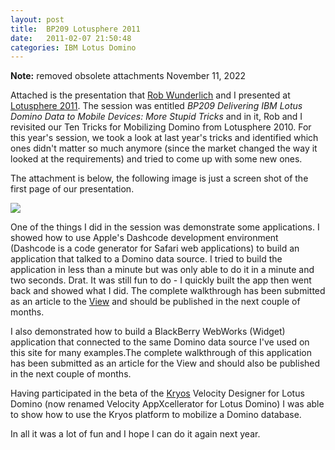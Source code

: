 ```yaml
---
layout: post
title:  BP209 Lotusphere 2011
date:   2011-02-07 21:50:48
categories: IBM Lotus Domino
---
```

**Note:** removed obsolete attachments November 11, 2022

Attached is the presentation that [Rob Wunderlich](http://www.dominounplugged.com) and I presented at [Lotusphere 2011](http://www.lotusphere.com). The session was entitled _BP209 Delivering IBM Lotus Domino Data to Mobile Devices: More Stupid Tricks_ and in it, Rob and I revisited our Ten Tricks for Mobilizing Domino from Lotusphere 2010. For this year's session, we took a look at last year's tricks and identified which ones didn't matter so much anymore (since the market changed the way it looked at the requirements) and tried to come up with some new ones.

The attachment is below, the following image is just a screen shot of the first page of our presentation.

![](images/stories/bp209.png)

One of the things I did in the session was demonstrate some applications. I showed how to use Apple's Dashcode development environment (Dashcode is a code generator for Safari web applications) to build an application that talked to a Domino data source. I tried to build the application in less than a minute but was only able to do it in a minute and two seconds. Drat. It was still fun to do - I quickly built the app then went back and showed what I did. The complete walkthrough has been submitted as an article to the [View](http://www.eview.com) and should be published in the next couple of months.

I also demonstrated how to build a BlackBerry WebWorks (Widget) application that connected to the same Domino data source I've used on this site for many examples.The complete walkthrough of this application has been submitted as an article for the View and should also be published in the next couple of months.

Having participated in the beta of the [Kryos](http://www.kryos.com) Velocity Designer for Lotus Domino (now renamed Velocity AppXcellerator for Lotus Domino) I was able to show how to use the Kryos platform to mobilize a Domino database.

In all it was a lot of fun and I hope I can do it again next year.